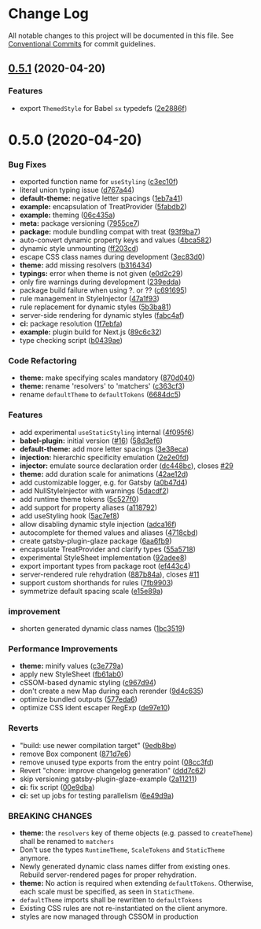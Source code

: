 # Change Log

All notable changes to this project will be documented in this file.
See [Conventional Commits](https://conventionalcommits.org) for commit guidelines.

## [0.5.1](https://github.com/kripod/glaze/compare/v0.5.0...v0.5.1) (2020-04-20)

### Features

- export `ThemedStyle` for Babel `sx` typedefs ([2e2886f](https://github.com/kripod/glaze/commit/2e2886f1e2b38cf4a5b566964ac3d3c3a37016c6))

# 0.5.0 (2020-04-20)

### Bug Fixes

- exported function name for `useStyling` ([c3ec10f](https://github.com/kripod/glaze/commit/c3ec10fe06ea34b981dc713b6eebce3db8a1954e))
- literal union typing issue ([d767a44](https://github.com/kripod/glaze/commit/d767a449b560a0f484446f038751d34bd4d35348))
- **default-theme:** negative letter spacings ([1eb7a41](https://github.com/kripod/glaze/commit/1eb7a414a1c092bd0b06218ebf735f6788c4ec5c))
- **example:** encapsulation of TreatProvider ([5fabdb2](https://github.com/kripod/glaze/commit/5fabdb23f1a3ab555fa51eedc2a2d559a61966c6))
- **example:** theming ([06c435a](https://github.com/kripod/glaze/commit/06c435acf3495ea605c504e25a37f49e89a7c13c))
- **meta:** package versioning ([7955ce7](https://github.com/kripod/glaze/commit/7955ce79a559779ab0fac6bd9c18252b572de87d))
- **package:** module bundling compat with treat ([93f9ba7](https://github.com/kripod/glaze/commit/93f9ba7e02e70da95b7d45d0a8b115daa2e90028))
- auto-convert dynamic property keys and values ([4bca582](https://github.com/kripod/glaze/commit/4bca582aa1bbc91e4e6b917ca508d0560167ed30))
- dynamic style unmounting ([ff203cd](https://github.com/kripod/glaze/commit/ff203cd5ad9df9e276f4d2b3064fe5defabf2175))
- escape CSS class names during development ([3ec83d0](https://github.com/kripod/glaze/commit/3ec83d0949aae5d9096e11ca2b9e5b7f66efdbf7))
- **theme:** add missing resolvers ([b316434](https://github.com/kripod/glaze/commit/b31643417fd7e6e2c8fccd47407e038fb67dea01))
- **typings:** error when theme is not given ([e0d2c29](https://github.com/kripod/glaze/commit/e0d2c295d61903b48c177c5790a2ed59514da67e))
- only fire warnings during development ([239edda](https://github.com/kripod/glaze/commit/239edda8d13dbe5ce9b3cec93f03fd84914fe17b))
- package build failure when using ?. or ?? ([c691695](https://github.com/kripod/glaze/commit/c6916955ab0cd79763d7f345940535964a3ab2cb))
- rule management in StyleInjector ([47a1f93](https://github.com/kripod/glaze/commit/47a1f930a312eb55d2c2a8772c93868b9d6b03ac))
- rule replacement for dynamic styles ([5b3ba81](https://github.com/kripod/glaze/commit/5b3ba815b92ad28b60f23e8dcf9fc17e973bc54a))
- server-side rendering for dynamic styles ([fabc4af](https://github.com/kripod/glaze/commit/fabc4af8170cc09922dac6cc5107267e6f167436))
- **ci:** package resolution ([1f7ebfa](https://github.com/kripod/glaze/commit/1f7ebfa2266adfb3073a715613b56bba7c2f4d92))
- **example:** plugin build for Next.js ([89c6c32](https://github.com/kripod/glaze/commit/89c6c32381f21313bbf754e98be092572d7bf519))
- type checking script ([b0439ae](https://github.com/kripod/glaze/commit/b0439ae80b4628db156636ee1e4a2bc924e34cde))

### Code Refactoring

- **theme:** make specifying scales mandatory ([870d040](https://github.com/kripod/glaze/commit/870d0408acd450a4c15da0aa6c7c955b9677644d))
- **theme:** rename 'resolvers' to 'matchers' ([c363cf3](https://github.com/kripod/glaze/commit/c363cf3986f595a2759fedb08030f88e40e6ad7b))
- rename `defaultTheme` to `defaultTokens` ([6684dc5](https://github.com/kripod/glaze/commit/6684dc59d7bcd3918984ff118c0f218c0deba549))

### Features

- add experimental `useStaticStyling` internal ([4f095f6](https://github.com/kripod/glaze/commit/4f095f6bb53ca6ab8bcc579e708a0fcb53422add))
- **babel-plugin:** initial version ([#16](https://github.com/kripod/glaze/issues/16)) ([58d3ef6](https://github.com/kripod/glaze/commit/58d3ef61afdc98e2af4a073605a3e8ea926949cf))
- **default-theme:** add more letter spacings ([3e38eca](https://github.com/kripod/glaze/commit/3e38eca9846c1ee59cbfc3902309fcaafae7ca05))
- **injection:** hierarchic specificity emulation ([2e2e0fd](https://github.com/kripod/glaze/commit/2e2e0fd649d3cbf56ea601de16987827016ba5a6))
- **injector:** emulate source declaration order ([dc448bc](https://github.com/kripod/glaze/commit/dc448bc55c22f57e4830c77fcfec8c3fa11507de)), closes [#29](https://github.com/kripod/glaze/issues/29)
- **theme:** add duration scale for animations ([42ae12d](https://github.com/kripod/glaze/commit/42ae12d03293129c5fbc49cd3d2dee1074d1b312))
- add customizable logger, e.g. for Gatsby ([a0b47d4](https://github.com/kripod/glaze/commit/a0b47d4c392b7480f693a1263478cd629699a384))
- add NullStyleInjector with warnings ([5dacdf2](https://github.com/kripod/glaze/commit/5dacdf24a046b0a79bf799044eaf2939805acd56))
- add runtime theme tokens ([5c527f0](https://github.com/kripod/glaze/commit/5c527f07831e95015ceacafa2e15e786b2f56a96))
- add support for property aliases ([a118792](https://github.com/kripod/glaze/commit/a11879242592769840ad608786ba6fc1bd46e9f3))
- add useStyling hook ([5ac7ef8](https://github.com/kripod/glaze/commit/5ac7ef810bbff76c12ce6e697e790e9319d6b7f3))
- allow disabling dynamic style injection ([adca16f](https://github.com/kripod/glaze/commit/adca16fba065e814a43f7bd755d968e550e458dd))
- autocomplete for themed values and aliases ([4718cbd](https://github.com/kripod/glaze/commit/4718cbded9e2b980cc0d889090d16a5b6df21a93))
- create gatsby-plugin-glaze package ([6aa6fb9](https://github.com/kripod/glaze/commit/6aa6fb9c8e550427b647c1c0b2d14e0e0f8df74d))
- encapsulate TreatProvider and clarify types ([55a5718](https://github.com/kripod/glaze/commit/55a571839007c47abcdd827c073abb6b3f76c0f6))
- experimental StyleSheet implementation ([92adee8](https://github.com/kripod/glaze/commit/92adee8adc29c14b5660e14df96e65c7cbb51e68))
- export important types from package root ([ef443c4](https://github.com/kripod/glaze/commit/ef443c405b4ac12a2894db5e07c5e4692641f9e2))
- server-rendered rule rehydration ([887b84a](https://github.com/kripod/glaze/commit/887b84afccd9b7fecb32313702db484252707b53)), closes [#11](https://github.com/kripod/glaze/issues/11)
- support custom shorthands for rules ([7fb9903](https://github.com/kripod/glaze/commit/7fb9903c10f3afc6baa6a29181d441b69e38155c))
- symmetrize default spacing scale ([e15e89a](https://github.com/kripod/glaze/commit/e15e89a09289ad10bf851a092dfd946268ad24e2))

### improvement

- shorten generated dynamic class names ([1bc3519](https://github.com/kripod/glaze/commit/1bc35199facc9e35f9fb04e1eb1f04f18bd136ec))

### Performance Improvements

- **theme:** minify values ([c3e779a](https://github.com/kripod/glaze/commit/c3e779a4b786458aa0885ce239afffaf78005444))
- apply new StyleSheet ([fb61ab0](https://github.com/kripod/glaze/commit/fb61ab078b0f2cc36c9101eab686e480a57618da))
- cSSOM-based dynamic styling ([c967d94](https://github.com/kripod/glaze/commit/c967d9429e27a3145bee71ba7ebf66efa5a5a689))
- don't create a new Map during each rerender ([9d4c635](https://github.com/kripod/glaze/commit/9d4c6352d43b4d526dd1ced8d7050b1ac199aa5e))
- optimize bundled outputs ([577eda6](https://github.com/kripod/glaze/commit/577eda6385f2f7f44e8ced5e4be6ced960ee6241))
- optimize CSS ident escaper RegExp ([de97e10](https://github.com/kripod/glaze/commit/de97e10e3c4ba6c71c032dafad18a58b634c499b))

### Reverts

- "build: use newer compilation target" ([9edb8be](https://github.com/kripod/glaze/commit/9edb8be8f0acd232389f61dbc108cf616dfc784b))
- remove Box component ([871d7e6](https://github.com/kripod/glaze/commit/871d7e67d562429973f5687030abf46fd6519b0c))
- remove unused type exports from the entry point ([08cc3fd](https://github.com/kripod/glaze/commit/08cc3fd809df7db2af68767f2c618a109b2a523c))
- Revert "chore: improve changelog generation" ([ddd7c62](https://github.com/kripod/glaze/commit/ddd7c6267f7951d6bcee6c0b46b730f98c1d78b8))
- skip versioning gatsby-plugin-glaze-example ([2a11211](https://github.com/kripod/glaze/commit/2a11211278832ddc3af4276df3703d119763a95f))
- **ci:** fix script ([00e9dba](https://github.com/kripod/glaze/commit/00e9dba3f1f7eeea25c7fbd78debdb25b8e26db0))
- **ci:** set up jobs for testing parallelism ([6e49d9a](https://github.com/kripod/glaze/commit/6e49d9ad258a2b015f7088e1a70c2d4d1bd3cbbc))

### BREAKING CHANGES

- **theme:** the `resolvers` key of theme objects (e.g. passed to `createTheme`) shall be
  renamed to `matchers`
- Don't use the types `RuntimeTheme`, `ScaleTokens` and `StaticTheme` anymore.
- Newly generated dynamic class names differ from existing ones. Rebuild
  server-rendered pages for proper rehydration.
- **theme:** No action is required when extending `defaultTokens`. Otherwise, each scale must be
  specified, as seen in `StaticTheme`.
- `defaultTheme` imports shall be rewritten to `defaultTokens`
- Existing CSS rules are not re-instantiated on the client anymore.
- styles are now managed through CSSOM in production
